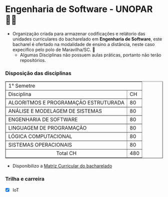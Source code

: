 # Engenharia de Software - UNOPAR 🙋‍♀️

- Organização criada para armazenar codificações e relátorio das unidades curriculares do bacharelado em __Engenharia de Software__, este bacharel é ofertado na modalidade de ensino a distância, neste caso expecifíco pelo polo de Maravilha/SC. 🧙
   - Algumas Disciplinas não possuem aulas práticas, portanto não terão repositórios.
 

### Disposição das disciplinas

<table border="1">
   <tr> <td colspan="2">1° Semetre</td> </tr>
   <tr> <td>Disciplina</td> <td>CH</td>  </tr>
   <tr> <td>ALGORITMOS E PROGRAMAÇÃO ESTRUTURADA</td> <td>80</td>  </tr>
   <tr> <td>ANÁLISE E MODELAGEM DE SISTEMAS</td> <td>80</td>  </tr>
   <tr> <td>ENGENHARIA DE SOFTWARE</td> <td>80</td>  </tr>
   <tr> <td>LINGUAGEM DE PROGRAMAÇÃO</td> <td>80</td>  </tr>
   <tr> <td>LÓGICA COMPUTACIONAL</td> <td>80</td>  </tr>
   <tr> <td>SISTEMAS OPERACIONAIS</td> <td>80</td>  </tr>
    <tr> <td align="center">Total CH</td> <td>480</td>  </tr>
</table>



* Disponibilizo a [Matriz Curricular do bacharelado](https://github.com/ENGENHARIA-DE-SOFTWARE-UNOPAR/.github/blob/main/profile/Matriz%20curi.%20-%20ENG%20software.pdf)


### Trilha e carreira
- [x] IoT
